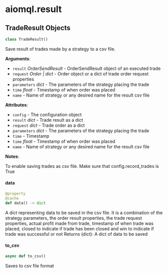 <a id="aiomql.result"></a>

# aiomql.result

<a id="aiomql.result.TradeResult"></a>

## TradeResult Objects

```python
class TradeResult()
```

Save result of trades made by a strategy to a csv file.

**Arguments**:

- `result` _OrderSendResult_ - OrderSendResult object of an executed trade
- `request` _Order | dict_ - Order object or a dict of trade order request properties
- `parameters` _dict_ - The parameters of the strategy placing the trade
- `time` _float_ - Timestamp of when order was placed
- `name` - Name  of strategy or any desired name for the result csv file

**Attributes**:

- `config` - The configuration object
- `result` _dict_ - Trade result as a dict
- `request` _dict_ - Trade order as a dict
- `parameters` _dict_ - The parameters of the strategy placing the trade
- `time` - Timestamp
- `time` _float_ - Timestamp of when order was placed
- `name` - Name  of strategy or any desired name for the result csv file
  

**Notes**:

  To enable saving trades as csv file. Make sure that config.record_trades is True

<a id="aiomql.result.TradeResult.data"></a>

#### data

```python
@property
@cache
def data() -> dict
```

A dict representing data to be saved in the csv file. It is a combination of the strategy parameters, the order result properties, the trade
request properties, actual profit made from trade, timestamp of when trade was placed, closed to indicate if trade has been closed and win to
indicate if trade was successful or not
Returns (dict): A dict of data to be saved

<a id="aiomql.result.TradeResult.to_csv"></a>

#### to\_csv

```python
async def to_csv()
```

Saves to csv file format

